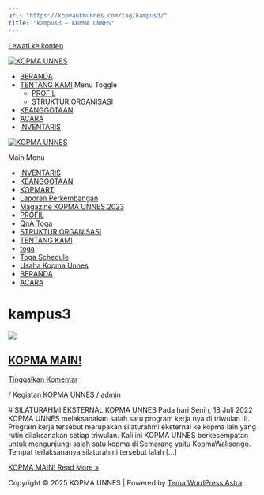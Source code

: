 ```yaml
---
url: "https://kopmaukmunnes.com/tag/kampus3/"
title: "kampus3 – KOPMA UNNES"
---
```


[Lewati ke konten](https://kopmaukmunnes.com/tag/kampus3/#content "Lewati ke konten")

[![KOPMA UNNES](https://kopmaukmunnes.com/wp-content/uploads/2021/07/cropped-kopma-unnes.png)](https://kopmaukmunnes.com/)

- [BERANDA](https://kopmaukmunnes.com/)
- [TENTANG KAMI](https://kopmaukmunnes.com/tentang-kami/) Menu Toggle
  - [PROFIL](https://kopmaukmunnes.com/profil/)
  - [STRUKTUR ORGANISASI](https://kopmaukmunnes.com/struktur-organisasi/)
- [KEANGGOTAAN](https://kopmaukmunnes.com/keanggotaan/)
- [ACARA](https://kopmaukmunnes.com/blog/)
- [INVENTARIS](https://kopmaukmunnes.com/inventaris/)

[![KOPMA UNNES](https://kopmaukmunnes.com/wp-content/uploads/2021/07/cropped-kopma-unnes.png)](https://kopmaukmunnes.com/)

Main Menu

- [INVENTARIS](https://kopmaukmunnes.com/inventaris/)
- [KEANGGOTAAN](https://kopmaukmunnes.com/keanggotaan/)
- [KOPMART](https://kopmaukmunnes.com/elementor-1642/)
- [Laporan Perkembangan](https://kopmaukmunnes.com/laporan-perkembangan/)
- [Magazine KOPMA UNNES 2023](https://kopmaukmunnes.com/magazine-kopma-unnes-2023/)
- [PROFIL](https://kopmaukmunnes.com/profil/)
- [QnA Toga](https://kopmaukmunnes.com/jadwal-toga/)
- [STRUKTUR ORGANISASI](https://kopmaukmunnes.com/struktur-organisasi/)
- [TENTANG KAMI](https://kopmaukmunnes.com/tentang-kami/)
- [toga](https://kopmaukmunnes.com/elementor-1661/)
- [Toga Schedule](https://kopmaukmunnes.com/toga-schedule/)
- [Usaha Kopma Unnes](https://kopmaukmunnes.com/usaha-kopma-unnes/)
- [BERANDA](https://kopmaukmunnes.com/)
- [ACARA](https://kopmaukmunnes.com/blog/)

# kampus3

[![](https://kopmaukmunnes.com/wp-content/uploads/2022/08/a-1024x461.jpg)](https://kopmaukmunnes.com/kopma-main/)

## [KOPMA MAIN!](https://kopmaukmunnes.com/kopma-main/)

[Tinggalkan Komentar](https://kopmaukmunnes.com/kopma-main/#respond)

/ [Kegiatan KOPMA UNNES](https://kopmaukmunnes.com/category/kegiatan-kopma-unnes/) / [admin](https://kopmaukmunnes.com/author/admin_kopma/ "Lihat seluruh tulisan oleh admin")

\# SILATURAHMI EKSTERNAL KOPMA UNNES Pada hari Senin, 18 Juli 2022 KOPMA UNNES melaksanakan salah satu program kerja nya di triwulan III. Program kerja tersebut merupakan silaturahmi eksternal ke kopma lain yang rutin dilaksanakan setiap triwulan. Kali ini KOPMA UNNES berkesempatan untuk mengunjungi salah satu kopma di Semarang yaitu KopmaWalisongo. Tempat terlaksananya silaturahmi tersebut ialah \[…\]

[KOPMA MAIN! Read More »](https://kopmaukmunnes.com/kopma-main/)

Copyright © 2025 KOPMA UNNES \| Powered by [Tema WordPress Astra](https://wpastra.com/)